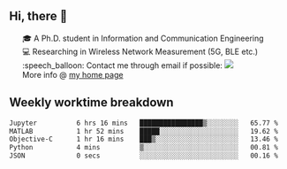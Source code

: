 <h2 > Hi, there 👋 </h3>

<div >
 <ul>
 🎓 A Ph.D. student in Information and Communication Engineering <br>
 💻 Researching in Wireless Network Measurement (5G, BLE etc.)<br>
 :speech_balloon: Contact me through email if possible: <a href="mailto:ethanjia@sjtu.edu.cn"><img src="https://img.shields.io/badge/-ethanjia@sjtu.edu.cn-c14438?style=plastic&logo=Gmail&logoColor=white&link=mailto:mailto:ethanjia@sjtu.edu.cn"></a> <br>
  More info @ <a href="https://haifengjia.github.io">my home page</a>
 </ul>
</div>

<h2 >
Weekly worktime breakdown
</h1>


<!--START_SECTION:waka-->

```txt
Jupyter          6 hrs 16 mins   ████████████████▒░░░░░░░░   65.77 %
MATLAB           1 hr 52 mins    █████░░░░░░░░░░░░░░░░░░░░   19.62 %
Objective-C      1 hr 16 mins    ███▒░░░░░░░░░░░░░░░░░░░░░   13.46 %
Python           4 mins          ▒░░░░░░░░░░░░░░░░░░░░░░░░   00.81 %
JSON             0 secs          ░░░░░░░░░░░░░░░░░░░░░░░░░   00.16 %
```

<!--END_SECTION:waka-->


